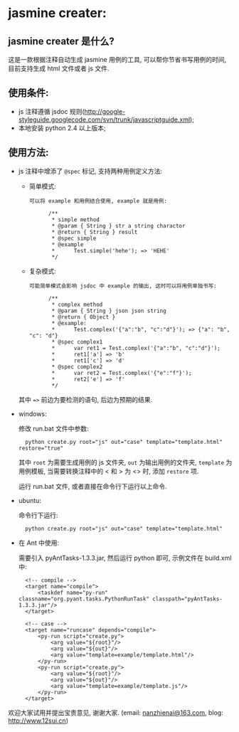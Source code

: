jasmine creater:
===================================================================

jasmine creater 是什么?
---------------------------------

这是一款根据注释自动生成 jasmine 用例的工具, 可以帮你节省书写用例的时间, 目前支持生成 html 文件或者 js 文件.

使用条件:
---------------------------------

* js 注释遵循 jsdoc 规则(http://google-styleguide.googlecode.com/svn/trunk/javascriptguide.xml);
* 本地安装 python 2.4 以上版本;

使用方法:
---------------------------------

* js 注释中增添了 `@spec` 标记, 支持两种用例定义方法:

	+ 简单模式:

		  可以将 example 和用例结合使用, example 就是用例:

				/**
				 * simple method
				 * @param { String } str a string charactor
				 * @return { String } result
				 * @spec simple
				 * @example
				 * 		Test.simple('hehe'); => 'HEHE'
				 */

	+ 复杂模式:

		  可能简单模式会影响 jsdoc 中 example 的输出, 这时可以将用例单独书写:

				/**
				 * complex method
				 * @param { String } json json string
				 * @return { Object }
				 * @example:
				 * 		Test.complex('{"a":"b", "c":"d"}'); => {"a": "b", "c": "d"}
				 * @spec complex1
				 * 		var ret1 = Test.complex('{"a":"b", "c":"d"}');
				 * 		ret1['a'] => 'b'	
				 * 		ret1['c'] => 'd'
				 * @spec complex2
				 * 		var ret2 = Test.complex('{"e":"f"}');
				 * 		ret2['e'] => 'f'	
				 */

  	其中 `=>` 前边为要检测的语句, 后边为预期的结果.

* windows:

	修改 run.bat 文件中参数:

		python create.py root="js" out="case" template="template.html" restore="true"

	其中 `root` 为需要生成用例的 js 文件夹, `out` 为输出用例的文件夹, `template` 为用例模板, 当需要转换注释中的 &lt; 和 &gt; 为 <> 时, 添加 `restore` 项.

	运行 run.bat 文件, 或者直接在命令行下运行以上命令.

* ubuntu:

	命令行下运行:

		python create.py root="js" out="case" template="template.html"

* 在 Ant 中使用:

	需要引入 pyAntTasks-1.3.3.jar, 然后运行 python 即可, 示例文件在 build.xml 中:

		<!-- compile -->
		<target name="compile">
			<taskdef name="py-run" classname="org.pyant.tasks.PythonRunTask" classpath="pyAntTasks-1.3.3.jar"/>
		</target>

		<!-- case -->
		<target name="runcase" depends="compile">
			<py-run script="create.py">
				<arg value="${root}"/>
				<arg value="${out}"/>
				<arg value="template=example/template.html"/>
			</py-run>
			<py-run script="create.py">
				<arg value="${root}"/>
				<arg value="${out}"/>
				<arg value="template=example/template.js"/>
			</py-run>
		</target>

欢迎大家试用并提出宝贵意见, 谢谢大家. (email: nanzhienai@163.com, blog: http://www.12sui.cn)


